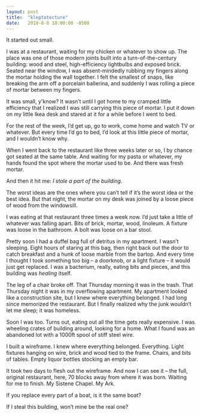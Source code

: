 ```yaml
---
layout: post
title:  "kleptotecture"
date:   2010-8-8 10:00:00 -0500
---
```

It started out small.

I was at a restaurant, waiting for my chicken or whatever to show up. The place was one of those modern joints built into a turn-of-the-century building: wood and steel, high-efficiency lightbulbs and exposed brick. Seated near the window, I was absent-mindedly rubbing my fingers along the mortar holding the wall together. I felt the smallest of snaps, like breaking the arm off a porcelain ballerina, and suddenly I was rolling a piece of mortar between my fingers.

It was small, y'know? It wasn’t until I got home to my cramped little efficiency that I realized I was still carrying this piece of mortar. I put it down on my little Ikea desk and stared at it for a while before I went to bed.

For the rest of the week, I’d get up, go to work, come home and watch TV or whatever. But every time I’d go to bed, I’d look at this little piece of mortar, and I wouldn’t know why.

When I went back to the restaurant like three weeks later or so, I by chance got seated at the same table. And waiting for my pasta or whatever, my hands found the spot where the mortar used to be. And there was fresh mortar.

And then it hit me: _I stole a part of the building_.

The worst ideas are the ones where you can’t tell if it’s the worst idea or the best idea. But that night, the mortar on my desk was joined by a loose piece of wood from the windowsill.

I was eating at that restaurant three times a week now. I’d just take a little of whatever was falling apart. Bits of brick, mortar, wood, linoleum. A fixture was loose in the bathroom. A bolt was loose on a bar stool.

Pretty soon I had a duffel bag full of detritus in my apartment. I wasn’t sleeping. Eight hours of staring at this bag, then right back out the door to catch breakfast and a hunk of loose marble from the bartop. And every time I thought I took something too big – a doorknob, or a light fixture – it would just get replaced. I was a bacterium, really, eating bits and pieces, and this building was _healing_ itself.

The leg of a chair broke off. That Thursday morning it was in the trash. That Thursday night it was in my overflowing apartment. My apartment looked like a construction site, but I knew where everything belonged. I had long since memorized the restaurant. But I finally realized why the junk wouldn’t let me sleep; it was homeless.

Soon I was too. Turns out, eating out all the time gets really expensive. I was wheeling crates of building around, looking for a home. What I found was an abandoned lot with a 1000ft spool of stiff steel wire.

I built a wireframe. I knew where everything belonged. Everything. Light fixtures hanging on wire, brick and wood tied to the frame. Chairs, and bits of tables. Empty liquor bottles stocking an empty bar.

It took two days to flesh out the wireframe. And now I can see it – the full, original restaurant, here, 70 blocks away from where it was born. Waiting for me to finish. My Sistene Chapel. My Ark.

If you replace every part of a boat, is it the same boat?

If I steal this building, won’t mine be the real one?
